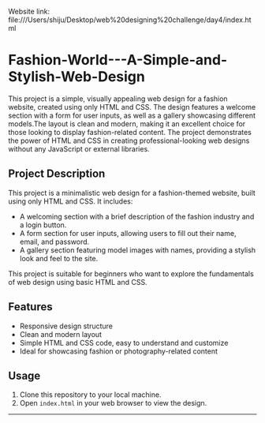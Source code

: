 Website link: file:///Users/shiju/Desktop/web%20designing%20challenge/day4/index.html
# Fashion-World---A-Simple-and-Stylish-Web-Design
This project is a simple, visually appealing web design for a fashion website, created using only HTML and CSS. The design features a welcome section with a form for user inputs, as well as a gallery showcasing different models.The layout is clean and modern, making it an excellent choice for those looking to display fashion-related content.
The project demonstrates the power of HTML and CSS in creating professional-looking web designs without any JavaScript or external libraries.


## Project Description
This project is a minimalistic web design for a fashion-themed website, built using only HTML and CSS. It includes:
- A welcoming section with a brief description of the fashion industry and a login button.
- A form section for user inputs, allowing users to fill out their name, email, and password.
- A gallery section featuring model images with names, providing a stylish look and feel to the site.

This project is suitable for beginners who want to explore the fundamentals of web design using basic HTML and CSS.

## Features
- Responsive design structure
- Clean and modern layout
- Simple HTML and CSS code, easy to understand and customize
- Ideal for showcasing fashion or photography-related content

## Usage
1. Clone this repository to your local machine.
2. Open `index.html` in your web browser to view the design.



---



